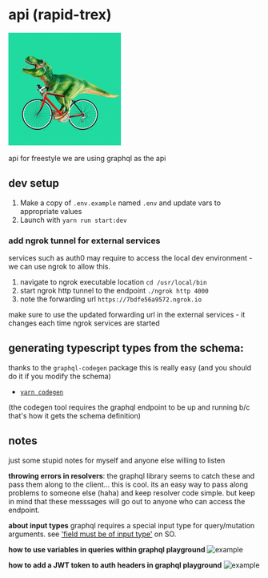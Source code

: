 # api (rapid-trex)

![rex](./docs/assets/rex.png)

api for freestyle
we are using graphql as the api

## dev setup

1. Make a copy of `.env.example` named `.env` and update vars to appropriate values
2. Launch with `yarn run start:dev`

### add ngrok tunnel for external services
services such as auth0 may require to access the local dev environment - we can use ngrok to allow this.

1. navigate to ngrok executable location 
  ```cd /usr/local/bin```
2. start ngrok http tunnel to the endpoint
  ```./ngrok http 4000```
3. note the forwarding url
   ```https://7bdfe56a9572.ngrok.io```
  
make sure to use the updated forwarding url in the external services - it changes each time ngrok services are started

## generating typescript types from the schema:
thanks to the ```graphql-codegen``` package this is really easy (and you should do it if you modify the schema)

* [```yarn codegen```](https://www.graphql-code-generator.com/)

(the codegen tool requires the graphql endpoint to be up and running b/c that's how it gets the schema definition)

## notes
just some stupid notes for myself and anyone else willing to listen

**throwing errors in resolvers**: the graphql library seems to catch these and pass them along to the client... this is cool. its an easy way to pass along problems to someone else (haha) and keep resolver code simple. but keep in mind that these messsages will go out to anyone who can access the endpoint.

**about input types**
graphql requires a special input type for query/mutation arguments. see ['field must be of input type'](https://stackoverflow.com/questions/45806368/graphql-error-field-type-must-be-input-type-but-got) on SO.

**how to use variables in queries within graphql playground**
![example](./docs/assets/example_query_w_vars.png)

**how to add a JWT token to auth headers in graphql playground**
![example](./docs/assets/example_query_w_auth_headers.png)
